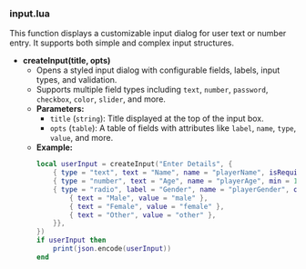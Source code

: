 ### input.lua

This function displays a customizable input dialog for user text or number entry. It supports both simple and complex input structures.

- **createInput(title, opts)**
  - Opens a styled input dialog with configurable fields, labels, input types, and validation.
  - Supports multiple field types including `text`, `number`, `password`, `checkbox`, `color`, `slider`, and more.
  - **Parameters:**
    - `title` (`string`): Title displayed at the top of the input box.
    - `opts` (`table`): A table of fields with attributes like `label`, `name`, `type`, `value`, and more.
  - **Example:**
    ```lua
    local userInput = createInput("Enter Details", {
        { type = "text", text = "Name", name = "playerName", isRequired = true },
        { type = "number", text = "Age", name = "playerAge", min = 18, max = 99 },
        { type = "radio", label = "Gender", name = "playerGender", options = {
            { text = "Male", value = "male" },
            { text = "Female", value = "female" },
            { text = "Other", value = "other" },
        }},
    })
    if userInput then
        print(json.encode(userInput))
    end
    ```